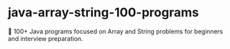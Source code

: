 # java-array-string-100-programs
🚀 100+ Java programs focused on Array and String problems for beginners and interview preparation.
